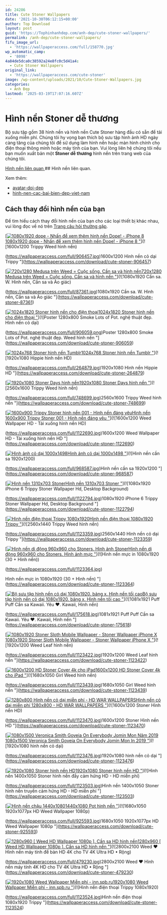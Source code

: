 ```yaml
---
id: 24286
title: Cute Stoner Wallpapers
date: '2021-10-30T06:12:15+00:00'
author: Top Download
layout: post
guid: 'https://Tophinhanhdep.com/anh-dep/cute-stoner-wallpapers/'
permalink: /anh-dep/cute-stoner-wallpapers/
fifu_image_url:
  - 'https://wallpaperaccess.com/full/158770.jpg'
wp_automatic_camp:
  - '8098'
4a84de5dca0c38592a24e8fc0c5d41a4:
  - Cute Stoner Wallpapers
original_link:
  - 'https://wallpaperaccess.com/cute-stoner'
image: /wp-content/uploads/2021/10/Cute-Stoner-Wallpapers.jpg
categories:
  - Ảnh Đẹp
lastmod: '2025-03-19T17:07:16.607Z'
---
```

# Hình nền Stoner dễ thương

Bộ sưu tập gồm 38 hình nền và hình nền Cute Stoner hàng đầu có sẵn để tải xuống miễn phí. Chúng tôi hy vọng bạn thích bộ sưu tập hình ảnh HD ngày càng tăng của chúng tôi để sử dụng làm hình nền hoặc màn hình chính cho điện thoại thông minh hoặc máy tính của bạn. Vui lòng liên hệ chúng tôi nếu bạn muốn xuất bản một **Stoner dễ thương** hình nền trên trang web của chúng tôi.

[Hình nền liên quan ](#related) ## Hình nền liên quan.

   
 Xem thêm:

   
- [avatar-doi-dep](https://tophinhanhdep.com/anh-avatar/avatar-doi-dep/)
- [hinh-nen-cac-bai-bien-dep-viet-nam](https://tophinhanhdep.com/anh-dep/hinh-nen-cac-bai-bien-dep-viet-nam/)

## Cách thay đổi hình nền của bạn

Để tìm hiểu cách thay đổi hình nền của bạn cho các loại thiết bị khác nhau, vui lòng đọc về nó trên [Trang câu hỏi thường gặp](https://tophinhanhdep.com/faq/).

  
[[![1080x1920 dope - Nhấn để xem thêm hình nền Dope!  - iPhone 8](https://wallpaperaccess.com/full/158770.jpg)1080x1920 dope - Nhấn để xem thêm hình nền Dope! - iPhone 8 "](https://wallpaperaccess.com/download/cute-stoner-158770)](![1600x1200 Trippy Weed hình nền)

(https://wallpaperaccess.com/full/906457.jpg)1600x1200 Hình nền cỏ dại Trippy "](https://wallpaperaccess.com/download/cute-stoner-906457)

[[![720x1280 Medusa trên Weed = Cuộc sống.  Cần sa và hình nền](https://wallpaperaccess.com/full/748676.jpg)720x1280 Medusa trên Weed = Cuộc sống. Cần sa và hình nền "](https://wallpaperaccess.com/download/cute-stoner-748676)](![1080x1920 Cần sa.  W. Hình nền, Cần sa và Ảo giác)

(https://wallpaperaccess.com/full/87361.jpg)1080x1920 Cần sa. W. Hình nền, Cần sa và Ảo giác "](https://wallpaperaccess.com/download/cute-stoner-87361)

[[![1024x1820 Stoner hình nền cho điện thoại](https://wallpaperaccess.com/full/1122680.jpg)1024x1820 Stoner hình nền cho điện thoại "](https://wallpaperaccess.com/download/cute-stoner-1122680)](![Poster 1280x800 Smoke Lots of Pot.  nghệ thuật đẹp.  Hình nền cỏ dại)

(https://wallpaperaccess.com/full/906059.png)Poster 1280x800 Smoke Lots of Pot. nghệ thuật đẹp. Weed hình nền "](https://wallpaperaccess.com/download/cute-stoner-906059)

[[![1024x768 Stoner hình nền Tumblr](https://wallpaperaccess.com/full/1122683.jpg)1024x768 Stoner hình nền Tumblr "](https://wallpaperaccess.com/download/cute-stoner-1122683)](![1920x1080 Hippie hình nền HD)

(https://wallpaperaccess.com/full/264879.jpg)1920x1080 Hình nền Hippie HD "](https://wallpaperaccess.com/download/cute-stoner-264879)

[[![1920x1080 Stoner Days hình nền](https://wallpaperaccess.com/full/548777.jpg)1920x1080 Stoner Days hình nền "](https://wallpaperaccess.com/download/cute-stoner-548777)](![2560x1600 Trippy Weed hình nền)

(https://wallpaperaccess.com/full/748699.jpg)2560x1600 Trippy Weed hình nền "](https://wallpaperaccess.com/download/cute-stoner-748699)

[[![1600x900 Trippy Stoner hình nền 001 - Hình nền đáng yêu](https://wallpaperaccess.com/full/1122687.jpg)Hình nền 1600x900 Trippy Stoner 001 - Hình nền đáng yêu "](https://wallpaperaccess.com/download/cute-stoner-1122687)](![1600x1200 Weed Wallpaper HD - Tải xuống hình nền HD)

(https://wallpaperaccess.com/full/1122690.jpg)1600x1200 Weed Wallpaper HD - Tải xuống hình nền HD "](https://wallpaperaccess.com/download/cute-stoner-1122690)

[[![Hình ảnh cỏ dại 1000x1498](https://wallpaperaccess.com/full/816319.jpg)Hình ảnh cỏ dại 1000x1498 "](https://wallpaperaccess.com/download/cute-stoner-816319)](![Hình nền cần sa 1920x1200)

(https://wallpaperaccess.com/full/968587.jpg)Hình nền cần sa 1920x1200 "](https://wallpaperaccess.com/download/cute-stoner-968587)

[[![Hình nền 1310x703 Stoner](https://wallpaperaccess.com/full/1122788.jpg)Hình nền 1310x703 Stoner "](https://wallpaperaccess.com/download/cute-stoner-1122788)](![1080x1920 iPhone 6 Trippy Stoner Wallpaper Hd, Desktop Background)

(https://wallpaperaccess.com/full/1122794.jpg)1080x1920 iPhone 6 Trippy Stoner Wallpaper Hd, Desktop Background "](https://wallpaperaccess.com/download/cute-stoner-1122794)

[[![Hình nền điện thoại Trippy 1080x1920](https://wallpaperaccess.com/full/1123347.jpg)Hình nền điện thoại 1080x1920 Trippy "](https://wallpaperaccess.com/download/cute-stoner-1123347)](![2560x1440 Trippy Weed hình nền)

(https://wallpaperaccess.com/full/1123359.jpg)2560x1440 Hình nền cỏ dại Trippy "](https://wallpaperaccess.com/download/cute-stoner-1123359)

[[![Hình nền di động 960x960 cho Stoners.  Hình ảnh Stoner](https://wallpaperaccess.com/full/918023.jpg)Hình nền di động 960x960 cho Stoners. Hình ảnh mực "](https://wallpaperaccess.com/download/cute-stoner-918023)](![Hình nền mực in 1080x1920 (30 + Hình nền))

(https://wallpaperaccess.com/full/1123364.jpg)

Hình nền mực in 1080x1920 (30 + Hình nền) "](https://wallpaperaccess.com/download/cute-stoner-1123364)

[[![Bộ sưu tập hình nền cỏ dại 1080x1920.  bảng x.  Hình nền tối cao](https://wallpaperaccess.com/full/1123371.jpg)Bộ sưu tập hình nền cỏ dại 1080x1920. bảng x. Hình nền tối cao "](https://wallpaperaccess.com/download/cute-stoner-1123371)](![1081x1921 Puff Puff Cần sa Kawaii.  Yêu ♥.  Kawaii, Hình nền)

(https://wallpaperaccess.com/full/175618.jpg)1081x1921 Puff Puff Cần sa Kawaii. Yêu ♥. Kawaii, Hình nền "](https://wallpaperaccess.com/download/cute-stoner-175618)

[[![1080x1920 Stoner Sloth Mobile Wallpaper - Stoner Wallpaper iPhone X](https://wallpaperaccess.com/full/1123381.jpg)1080x1920 Stoner Sloth Mobile Wallpaper - Stoner Wallpaper iPhone X "](https://wallpaperaccess.com/download/cute-stoner-1123381)](![1920x1200 Weed Leaf hình nền)

(https://wallpaperaccess.com/full/1123422.jpg)1920x1200 Weed Leaf hình nền "](https://wallpaperaccess.com/download/cute-stoner-1123422)

[[![1600x1200 HD Stoner Cover 4k cho iPad](https://wallpaperaccess.com/full/1123431.jpg)1600x1200 HD Stoner Cover 4k cho iPad "](https://wallpaperaccess.com/download/cute-stoner-1123431)](![1680x1050 Girl Weed hình nền)

(https://wallpaperaccess.com/full/1123439.jpg)1680x1050 Girl Weed hình nền "](https://wallpaperaccess.com/download/cute-stoner-1123439)

[[![1280x800 Hình nền cỏ dại miễn phí - HD WAR WALLPAPERS](https://wallpaperaccess.com/full/1123455.jpg)Hình nền cỏ dại miễn phí 1280x800 - HD WAR WALLPAPERS "](https://wallpaperaccess.com/download/cute-stoner-1123455)](![1600x1200 Stoner Hình nền HD)

(https://wallpaperaccess.com/full/1123470.jpg)1600x1200 Stoner Hình nền HD "](https://wallpaperaccess.com/download/cute-stoner-1123470)

[[![1080x1500 Veronica Smith Goveia On Everybody Jomin Mon Năm 2019](https://wallpaperaccess.com/full/622696.png)1080x1500 Veronica Smith Goveia On Everybody Jomin Mon In 2019 "](https://wallpaperaccess.com/download/cute-stoner-622696)](![1920x1080 hình nền cỏ dại)

(https://wallpaperaccess.com/full/1123476.jpg)1920x1080 hình nền cỏ dại "](https://wallpaperaccess.com/download/cute-stoner-1123476)

[[![1920x1080 Stoner hình nền HD](https://wallpaperaccess.com/full/1123484.jpg)1920x1080 Stoner hình nền HD "](https://wallpaperaccess.com/download/cute-stoner-1123484)](![Hình nền 1400x1050 Stoner hình nền đầy cảm hứng HD - HD miễn phí)

(https://wallpaperaccess.com/full/1123503.jpg)Hình nền 1400x1050 Stoner hình nền truyền cảm hứng HD - HD miễn phí "](https://wallpaperaccess.com/download/cute-stoner-1123503)

[[![Hình nền chậu 1440x1080](https://wallpaperaccess.com/full/1123512.jpg)1440x1080 Pot hình nền "](https://wallpaperaccess.com/download/cute-stoner-1123512)](![1680x1050 1920x1077px HD Weed Wallpaper 1080p)

(https://wallpaperaccess.com/full/925593.jpg)1680x1050 1920x1077px HD Weed Wallpaper 1080p "](https://wallpaperaccess.com/download/cute-stoner-925593)

[[![1280x960 [ Weed HD Wallpaper 1080p ].  Cần sa HD hình nền](https://wallpaperaccess.com/full/1123517.jpg)1280x960 \[ Weed HD Wallpaper 1080p \]. Cần sa HD hình nền "](https://wallpaperaccess.com/download/cute-stoner-1123517)](![2800x2100 Weed ❤ Hình nền máy tính để bàn HD 4K cho TV 4K Ultra HD • Rộng)

(https://wallpaperaccess.com/full/479230.jpg)2800x2100 Weed ❤ Hình nền máy tính 4K HD cho TV 4K Ultra HD • Rộng "](https://wallpaperaccess.com/download/cute-stoner-479230)

[[![1920x1080 Weed Wallpaper Miễn phí - inn.spb.ru](https://wallpaperaccess.com/full/1123521.jpg)1920x1080 Weed Wallpaper Miễn phí - inn.spb.ru "](https://wallpaperaccess.com/download/cute-stoner-1123521)](![Hình nền điện thoại Trippy 1080x1920)

(https://wallpaperaccess.com/full/1123524.jpg)Hình nền điện thoại 1080x1920 Trippy "](https://wallpaperaccess.com/download/cute-stoner-1123524)

